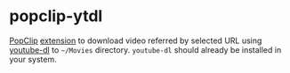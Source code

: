 popclip-ytdl
============

[PopClip](https://pilotmoon.com/popclip/) [extension](https://github.com/pilotmoon/PopClip-Extensions) to download video referred by selected URL using [youtube-dl](https://rg3.github.io/youtube-dl/) to `~/Movies` directory. `youtube-dl` should already be installed in your system.
